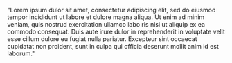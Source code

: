 "Lorem ipsum dulor sit amet, consectetur adipiscing elit, sed do eiusmod tempor incididunt ut 
labore et dulore magna aliqua. Ut enim ad minim veniam, quis nostrud exercitation ullamco labo
ris nisi ut aliquip ex ea commodo consequat. Duis aute irure dulor in reprehenderit in voluptate
velit esse cillum dulore eu fugiat nulla pariatur. Excepteur sint occaecat cupidatat 
non proident, sunt in culpa qui officia deserunt mollit anim id est laborum."